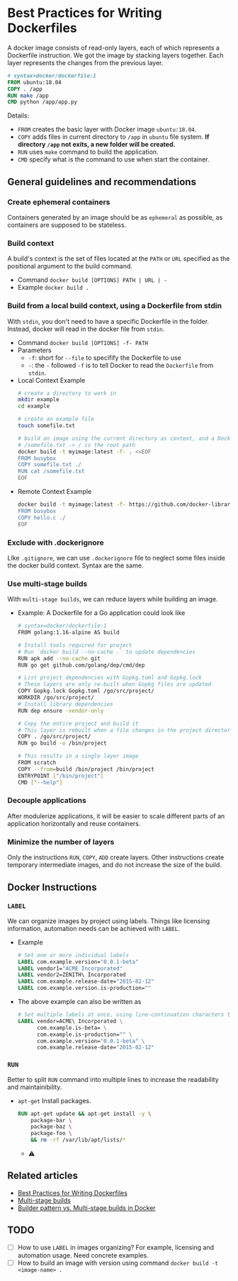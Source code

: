 # Best Practices for Writing Dockerfiles

A docker image consists of read-only layers, each of which represents a Dockerfile instruction. We got the image by stacking layers together. Each layer represents the changes from the previous layer.

```Dockerfile
# syntax=docker/dockerfile:1
FROM ubuntu:18.04
COPY . /app
RUN make /app
CMD python /app/app.py
```

Details: 
- `FROM` creates the basic layer with Docker image `ubuntu:18.04`.
- `COPY` adds files in current directory to `/app` in `ubuntu` file system. **If directory `/app` not exits, a new folder will be created.**
- `RUN` uses `make` command to build the application.
- `CMD` specify what is the command to use when start the container.

## General guidelines and recommendations

### Create ephemeral containers
Containers generated by an image should be as `ephemeral` as possible, as containers are supposed to be stateless.

### Build context
A build's context is the set of files located at the `PATH` or `URL` specified as the positional argument to the build command. 

- Command
  `docker build [OPTIONS] PATH | URL | - `
- Example
  `docker build .` 

### Build from a local build context, using a Dockerfile from stdin
With `stdin`, you don't need to have a specific Dockerfile in the folder. Instead, docker will read in the docker file from `stdin`.

- Command
  `docker build [OPTIONS] -f- PATH`
- Parameters
  - `-f`: short for `--file` to specifify the Dockerfile to use
  - `-`: the `-` followed `-f` is to tell Docker to read the `Dockerfile` from `stdin`.
- Local Context Example
  ```bash
  # create a directory to work in 
  mkdir example
  cd example

  # create an example file 
  touch somefile.txt

  # build an image using the current directory as context, and a Dockerfile passed through stdin
  # /somefile.txt -> / is the root path
  docker build -t myimage:latest -f- . <<EOF
  FROM busybox
  COPY somefile.txt ./
  RUN cat /somefile.txt
  EOF
  ```
- Remote Context Example
  ```bash
  docker build -t myimage:latest -f- https://github.com/docker-library/hello-world.git << EOF
  FROM busybox
  COPY hello.c ./
  EOF
  ```

### Exclude with .dockerignore

LIke `.gitignore`, we can use `.dockerignore` file to neglect some files inside the docker build context. Syntax are the same.


### Use multi-stage builds

With `multi-stage builds`, we can reduce layers while building an image. 

- Example: A Dockerfile for a Go application could look like
  ```bash
  # syntax=docker/dockerfile:1
  FROM golang:1.16-alpine AS build
  
  # Install tools required for project
  # Run `docker build --no-cache .` to update dependencies
  RUN apk add --no-cache git
  RUN go get github.com/golang/dep/cmd/dep
  
  # List project dependencies with Gopkg.toml and Gopkg.lock
  # These layers are only re-built when Gopkg files are updated
  COPY Gopkg.lock Gopkg.toml /go/src/project/
  WORKDIR /go/src/project/
  # Install library dependencies
  RUN dep ensure -vendor-only
  
  # Copy the entire project and build it
  # This layer is rebuilt when a file changes in the project directory
  COPY . /go/src/project/
  RUN go build -o /bin/project
  
  # This results in a single layer image
  FROM scratch
  COPY --from=build /bin/project /bin/project
  ENTRYPOINT ["/bin/project"]
  CMD ["--help"]
  ```

### Decouple applications

After modulerize applications, it will be easier to scale different parts of an application horizontally and reuse containers.

### Minimize the number of layers

Only the instructions `RUN`, `COPY`, `ADD` create layers. Other instructions create temporary intermediate images, and do not increase the size of the build. 

## Docker Instructions

### `LABEL`

We can organize images by project using labels. Things like licensing information, automation needs can be achieved with `LABEL`. 

- Example 
  ```Dockerfile
  # Set one or more individual labels
  LABEL com.example.version="0.0.1-beta"
  LABEL vendor1="ACME Incorporated"
  LABEL vendor2=ZENITH\ Incorporated
  LABEL com.example.release-date="2015-02-12"
  LABEL com.example.version.is-production=""
  ```
- The above example can also be written as
  ```Dockerfile
  # Set multiple labels at once, using line-continuation characters to break long lines
  LABEL vendor=ACME\ Incorporated \
        com.example.is-beta= \
        com.example.is-production="" \
        com.example.version="0.0.1-beta" \
        com.example.release-date="2015-02-12"
  ```

### `RUN`

Better to split `RUN` command into multiple lines to increase the readability and maintainibility. 

- `apt-get`
  Install packages. 
  ```Dockerfile
  RUN apt-get update && apt-get install -y \
      package-bar \
      package-baz \
      package-foo \
      && rm -rf /var/lib/apt/lists/*
  ```
  - :warning: 

## Related articles
- [Best Practices for Writing Dockerfiles](https://docs.docker.com/develop/develop-images/dockerfile_best-practices/)
- [Multi-stage builds](https://docs.docker.com/build/building/multi-stage/)
- [Builder pattern vs. Multi-stage builds in Docker](https://blog.alexellis.io/mutli-stage-docker-builds/)

## TODO
- [ ] How to use `LABEL` in images organizing? For example, licensing and automation usage. Need concrete examples.
- [ ] How to build an image with version using command `docker build -t <image-name> .`
